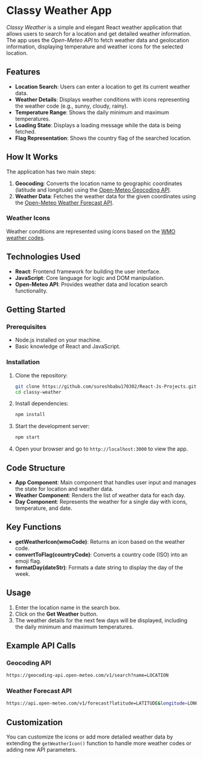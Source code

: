 # Classy Weather App

_Classy Weather_ is a simple and elegant React weather application that allows users to search for a location and get detailed weather information. The app uses the _Open-Meteo API_ to fetch weather data and geolocation information, displaying temperature and weather icons for the selected location.

## Features

- **Location Search**: Users can enter a location to get its current weather data.
- **Weather Details**: Displays weather conditions with icons representing the weather code (e.g., sunny, cloudy, rainy).
- **Temperature Range**: Shows the daily minimum and maximum temperatures.
- **Loading State**: Displays a loading message while the data is being fetched.
- **Flag Representation**: Shows the country flag of the searched location.

## How It Works

The application has two main steps:

1. **Geocoding**: Converts the location name to geographic coordinates (latitude and longitude) using the [Open-Meteo Geocoding API](https://open-meteo.com/en/docs#api-geocoding).
2. **Weather Data**: Fetches the weather data for the given coordinates using the [Open-Meteo Weather Forecast API](https://open-meteo.com/en/docs).

### Weather Icons

Weather conditions are represented using icons based on the [WMO weather codes](https://codes.wmo.int/306/4678).

## Technologies Used

- **React**: Frontend framework for building the user interface.
- **JavaScript**: Core language for logic and DOM manipulation.
- **Open-Meteo API**: Provides weather data and location search functionality.

## Getting Started

### Prerequisites

- Node.js installed on your machine.
- Basic knowledge of React and JavaScript.

### Installation

1. Clone the repository:

   ```bash
   git clone https://github.com/sureshbabu170302/React-Js-Projects.git
   cd classy-weather
   ```

2. Install dependencies:

   ```bash
   npm install
   ```

3. Start the development server:

   ```bash
   npm start
   ```

4. Open your browser and go to `http://localhost:3000` to view the app.

## Code Structure

- **App Component**: Main component that handles user input and manages the state for location and weather data.
- **Weather Component**: Renders the list of weather data for each day.
- **Day Component**: Represents the weather for a single day with icons, temperature, and date.

## Key Functions

- **getWeatherIcon(wmoCode)**: Returns an icon based on the weather code.
- **convertToFlag(countryCode)**: Converts a country code (ISO) into an emoji flag.
- **formatDay(dateStr)**: Formats a date string to display the day of the week.

## Usage

1. Enter the location name in the search box.
2. Click on the **Get Weather** button.
3. The weather details for the next few days will be displayed, including the daily minimum and maximum temperatures.

## Example API Calls

### Geocoding API

```bash
https://geocoding-api.open-meteo.com/v1/search?name=LOCATION
```

### Weather Forecast API

```bash
https://api.open-meteo.com/v1/forecast?latitude=LATITUDE&longitude=LONGITUDE&timezone=TIMEZONE&daily=weathercode,temperature_2m_max,temperature_2m_min
```

## Customization

You can customize the icons or add more detailed weather data by extending the `getWeatherIcon()` function to handle more weather codes or adding new API parameters.
